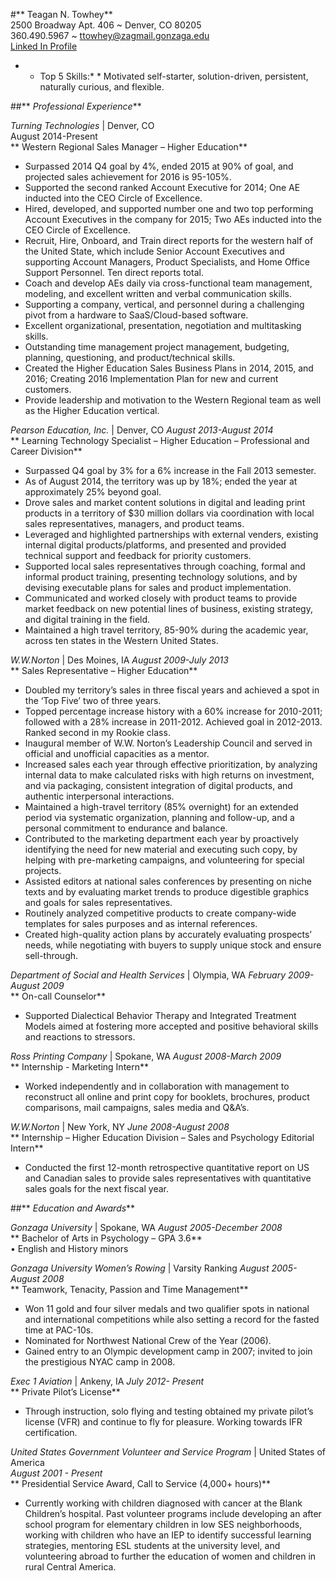 #** Teagan N. Towhey**   
2500 Broadway Apt. 406 ~ Denver, CO 80205  
360.490.5967 ~ ttowhey@zagmail.gonzaga.edu   
[Linked In Profile](https:/www.LinkedIn.com/in/TeaganTowhey)  

* * Top 5 Skills:* *   Motivated self-starter, solution-driven, persistent, naturally curious, and flexible.  

##** _Professional Experience_**  

_Turning Technologies_ | Denver, CO  
August 2014-Present  
** Western Regional Sales Manager – Higher Education**   
*  Surpassed 2014 Q4 goal by 4%, ended 2015 at 90% of goal, and projected sales achievement for 2016 is 95-105%.  
* Supported the second ranked Account Executive for 2014; One AE inducted into the CEO Circle of Excellence.  
* Hired, developed, and supported number one and two top performing Account Executives in the company for 2015; Two AEs inducted into the CEO Circle of Excellence.  
* Recruit, Hire, Onboard, and Train direct reports for the western half of the United State, which include Senior Account Executives and supporting Account Managers, Product Specialists, and Home Office Support Personnel. Ten direct reports total.  
* Coach and develop AEs daily via cross-functional team management, modeling, and excellent written and verbal communication skills.  
* Supporting a company, vertical, and personnel during a challenging pivot from a hardware to SaaS/Cloud-based software.  
* Excellent organizational, presentation, negotiation and multitasking skills.  
* Outstanding time management project management, budgeting, planning, questioning, and product/technical skills.  
* Created the Higher Education Sales Business Plans in 2014, 2015, and 2016; Creating 2016 Implementation Plan for new and current customers.  
* Provide leadership and motivation to the Western Regional team as well as the Higher Education vertical.  

_Pearson Education, Inc._ | Denver, CO                                _August 2013-August 2014_  
** Learning Technology Specialist – Higher Education – Professional and Career Division**   
* Surpassed Q4 goal by 3% for a 6% increase in the Fall 2013 semester.  
* As of August 2014, the territory was up by 18%; ended the year at approximately 25% beyond goal.  
* Drove sales and market content solutions in digital and leading print products in a territory of $30 million dollars via coordination with local sales representatives, managers, and product teams.  
* Leveraged and highlighted partnerships with external venders, existing internal digital products/platforms, and presented and provided technical support and feedback for priority customers.  
* Supported local sales representatives through coaching, formal and informal product training, presenting technology solutions, and by devising executable plans for sales and product implementation.  
* Communicated and worked closely with product teams to provide market feedback on new potential lines of business, existing strategy, and digital training in the field.  
* Maintained a high travel territory, 85-90% during the academic year, across ten states in the Western United States.  

_W.W.Norton_ | Des Moines, IA	_August 2009-July 2013_  
** Sales Representative – Higher Education**   
* Doubled my territory’s sales in three fiscal years and achieved a spot in the ‘Top Five’ two of three years.  
* Topped percentage increase history with a 60% increase for 2010-2011; followed with a 28% increase in 2011-2012. Achieved goal in 2012-2013. Ranked second in my Rookie class.  
* Inaugural member of W.W. Norton’s Leadership Council and served in official and unofficial capacities as a mentor.  
* Increased sales each year through effective prioritization, by analyzing internal data to make calculated risks with high returns on investment, and via packaging, consistent integration of digital products, and authentic interpersonal interactions.  
* Maintained a high-travel territory (85% overnight) for an extended period via systematic organization, planning and follow-up, and a personal commitment to endurance and balance.  
* Contributed to the marketing department each year by proactively identifying the need for new material and executing such copy, by helping with pre-marketing campaigns, and volunteering for special projects.  
* Assisted editors at national sales conferences by presenting on niche texts and by evaluating market trends to produce digestible graphics and goals for sales representatives.  
* Routinely analyzed competitive products to create company-wide templates for sales purposes and as internal references.  
* Created high-quality action plans by accurately evaluating prospects’ needs, while negotiating with buyers to supply unique stock and ensure sell-through.  

_Department of Social and Health Services_ | Olympia, WA	_February 2009-August 2009_  
** On-call Counselor**   
* Supported Dialectical Behavior Therapy and Integrated Treatment Models aimed at fostering more accepted and positive behavioral skills and reactions to stressors.  

_Ross Printing Company_ | Spokane, WA	_August 2008-March 2009_  
** Internship - Marketing Intern**   
* Worked independently and in collaboration with management to reconstruct all online and print copy for booklets, brochures, product comparisons, mail campaigns, sales media and Q&A’s.  

_W.W.Norton_ | New York, NY	_June 2008-August 2008_  
** Internship – Higher Education Division – Sales and Psychology Editorial Intern**   
* Conducted the first 12-month retrospective quantitative report on US and Canadian sales to provide sales representatives with quantitative sales goals for the next fiscal year.  


##** _Education and Awards_**   

_Gonzaga University_ | Spokane, WA	_August 2005-December 2008_  
** Bachelor of Arts in Psychology – GPA 3.6**   
•	English and History minors  	

_Gonzaga University Women’s Rowing_ | Varsity Ranking 	_August 2005-August 2008_  
** Teamwork, Tenacity, Passion and Time Management**   
* Won 11 gold and four silver medals and two qualifier spots in national and international competitions while also setting a record for the fasted time at PAC-10s.  
* Nominated for Northwest National Crew of the Year (2006).  
* Gained entry to an Olympic development camp in 2007; invited to join the prestigious NYAC camp in 2008.  

_Exec 1 Aviation_ | Ankeny, IA	_July 2012- Present_  
** Private Pilot’s License**   
* Through instruction, solo flying and testing obtained my private pilot’s license (VFR) and continue to fly for pleasure.  Working towards IFR certification.  		

_United States Government Volunteer and Service Program_ | United States of America  
			_August 2001 - Present_  
** Presidential Service Award, Call to Service (4,000+ hours)**   
* Currently working with children diagnosed with cancer at the Blank Children’s hospital.  Past volunteer programs include developing an after school program for elementary children in low SES neighborhoods, working with children who have an IEP to identify successful learning strategies, mentoring ESL students at the university level, and volunteering abroad to further the education of women and children in rural Central America.  
